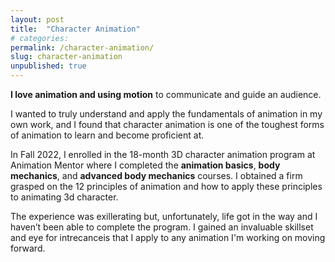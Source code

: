 ```yaml
---
layout: post
title:  "Character Animation"
# categories: 
permalink: /character-animation/
slug: character-animation
unpublished: true
---
```


**I love animation and using motion** to communicate and guide an audience.

I wanted to truly understand and apply the fundamentals of animation in my own work, and I found that character animation is one of the toughest forms of animation to learn and become proficient at.

In Fall 2022, I enrolled in the 18-month 3D character animation program at Animation Mentor where I completed the **animation basics**, **body mechanics**, and **advanced body mechanics** courses. I obtained a firm grasped on the 12 principles of animation and how to apply these principles to animating 3d character.

The experience was exillerating but, unfortunately, life got in the way and I haven’t been able to complete the program. I gained an invaluable skillset and eye for intrecanceis that I apply to any animation I'm working on moving forward.